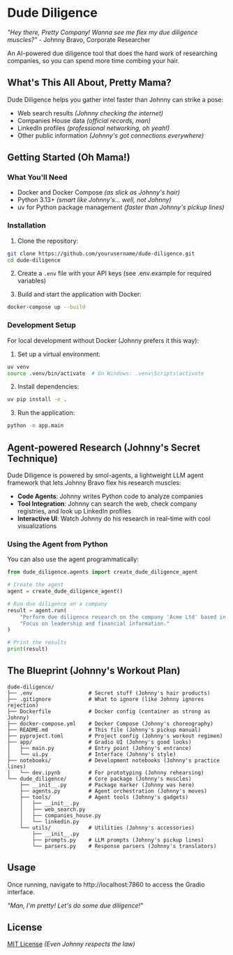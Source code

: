 # Dude Diligence

*"Hey there, Pretty Company! Wanna see me flex my due diligence muscles?"* - Johnny Bravo, Corporate Researcher

An AI-powered due diligence tool that does the hard work of researching companies, so you can spend more time combing your hair.

## What's This All About, Pretty Mama?

Dude Diligence helps you gather intel faster than Johnny can strike a pose:
- Web search results *(Johnny checking the internet)*
- Companies House data *(official records, man)*
- LinkedIn profiles *(professional networking, oh yeah!)*
- Other public information *(Johnny's got connections everywhere)*

## Getting Started (Oh Mama!)

### What You'll Need
- Docker and Docker Compose *(as slick as Johnny's hair)*
- Python 3.13+ *(smart like Johnny's... well, not Johnny)*
- uv for Python package management *(faster than Johnny's pickup lines)*

### Installation

1. Clone the repository:
```bash
git clone https://github.com/yourusername/dude-diligence.git
cd dude-diligence
```

2. Create a `.env` file with your API keys (see .env.example for required variables)

3. Build and start the application with Docker:
```bash
docker-compose up --build
```

### Development Setup

For local development without Docker (Johnny prefers it this way):

1. Set up a virtual environment:
```bash
uv venv
source .venv/bin/activate  # On Windows: .venv\Scripts\activate
```

2. Install dependencies:
```bash
uv pip install -e .
```

3. Run the application:
```bash
python -m app.main
```

## Agent-powered Research (Johnny's Secret Technique)

Dude Diligence is powered by smol-agents, a lightweight LLM agent framework that lets Johnny Bravo flex his research muscles:

- **Code Agents**: Johnny writes Python code to analyze companies
- **Tool Integration**: Johnny can search the web, check company registries, and look up LinkedIn profiles
- **Interactive UI**: Watch Johnny do his research in real-time with cool visualizations

### Using the Agent from Python

You can also use the agent programmatically:

```python
from dude_diligence.agents import create_dude_diligence_agent

# Create the agent
agent = create_dude_diligence_agent()

# Run due diligence on a company
result = agent.run(
    "Perform due diligence research on the company 'Acme Ltd' based in United Kingdom. "
    "Focus on leadership and financial information."
)

# Print the results
print(result)
```

## The Blueprint (Johnny's Workout Plan)

```
dude-diligence/
├── .env                  # Secret stuff (Johnny's hair products)
├── .gitignore            # What to ignore (like Johnny ignores rejection)
├── Dockerfile            # Docker config (container as strong as Johnny)
├── docker-compose.yml    # Docker Compose (Johnny's choreography)
├── README.md             # This file (Johnny's pickup manual)
├── pyproject.toml        # Project config (Johnny's workout regimen)
├── app/                  # Gradio UI (Johnny's good looks)
│   ├── main.py           # Entry point (Johnny's entrance)
│   └── ui.py             # Interface (Johnny's style)
├── notebooks/            # Development notebooks (Johnny's practice lines)
│   └── dev.ipynb         # For prototyping (Johnny rehearsing)
└── dude_diligence/       # Core package (Johnny's muscles)
    ├── __init__.py       # Package marker (Johnny was here)
    ├── agents.py         # Agent orchestration (Johnny's moves)
    ├── tools/            # Agent tools (Johnny's gadgets)
    │   ├── __init__.py
    │   ├── web_search.py
    │   ├── companies_house.py
    │   └── linkedin.py
    └── utils/            # Utilities (Johnny's accessories)
        ├── __init__.py
        ├── prompts.py    # LLM prompts (Johnny's pickup lines)
        └── parsers.py    # Response parsers (Johnny's translators)
```

## Usage

Once running, navigate to http://localhost:7860 to access the Gradio interface.

*"Man, I'm pretty! Let's do some due diligence!"*

## License

[MIT License](LICENSE) *(Even Johnny respects the law)*
